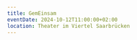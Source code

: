 ```yaml
---
title: GemEinsam
eventDate: 2024-10-12T11:00:00+02:00
location: Theater im Viertel Saarbrücken
---
```

